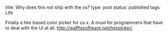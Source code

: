 title: Why does this not ship with the os?
type: post
status: published
tags: Life



Finally a hex based color picker for os x. A must for programmers that have to deal with the UI at all. http://wafflesoftware.net/hexpicker/ 
